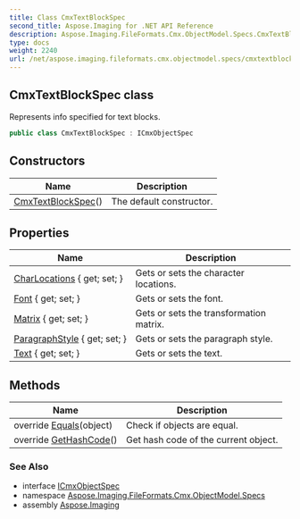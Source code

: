 ```yaml
---
title: Class CmxTextBlockSpec
second_title: Aspose.Imaging for .NET API Reference
description: Aspose.Imaging.FileFormats.Cmx.ObjectModel.Specs.CmxTextBlockSpec class. Represents info specified for text blocks
type: docs
weight: 2240
url: /net/aspose.imaging.fileformats.cmx.objectmodel.specs/cmxtextblockspec/
---
```

## CmxTextBlockSpec class

Represents info specified for text blocks.

```csharp
public class CmxTextBlockSpec : ICmxObjectSpec
```

## Constructors

| Name | Description |
| --- | --- |
| [CmxTextBlockSpec](cmxtextblockspec/)() | The default constructor. |

## Properties

| Name | Description |
| --- | --- |
| [CharLocations](../../aspose.imaging.fileformats.cmx.objectmodel.specs/cmxtextblockspec/charlocations/) { get; set; } | Gets or sets the character locations. |
| [Font](../../aspose.imaging.fileformats.cmx.objectmodel.specs/cmxtextblockspec/font/) { get; set; } | Gets or sets the font. |
| [Matrix](../../aspose.imaging.fileformats.cmx.objectmodel.specs/cmxtextblockspec/matrix/) { get; set; } | Gets or sets the transformation matrix. |
| [ParagraphStyle](../../aspose.imaging.fileformats.cmx.objectmodel.specs/cmxtextblockspec/paragraphstyle/) { get; set; } | Gets or sets the paragraph style. |
| [Text](../../aspose.imaging.fileformats.cmx.objectmodel.specs/cmxtextblockspec/text/) { get; set; } | Gets or sets the text. |

## Methods

| Name | Description |
| --- | --- |
| override [Equals](../../aspose.imaging.fileformats.cmx.objectmodel.specs/cmxtextblockspec/equals/)(object) | Check if objects are equal. |
| override [GetHashCode](../../aspose.imaging.fileformats.cmx.objectmodel.specs/cmxtextblockspec/gethashcode/)() | Get hash code of the current object. |

### See Also

* interface [ICmxObjectSpec](../icmxobjectspec/)
* namespace [Aspose.Imaging.FileFormats.Cmx.ObjectModel.Specs](../../aspose.imaging.fileformats.cmx.objectmodel.specs/)
* assembly [Aspose.Imaging](../../)


